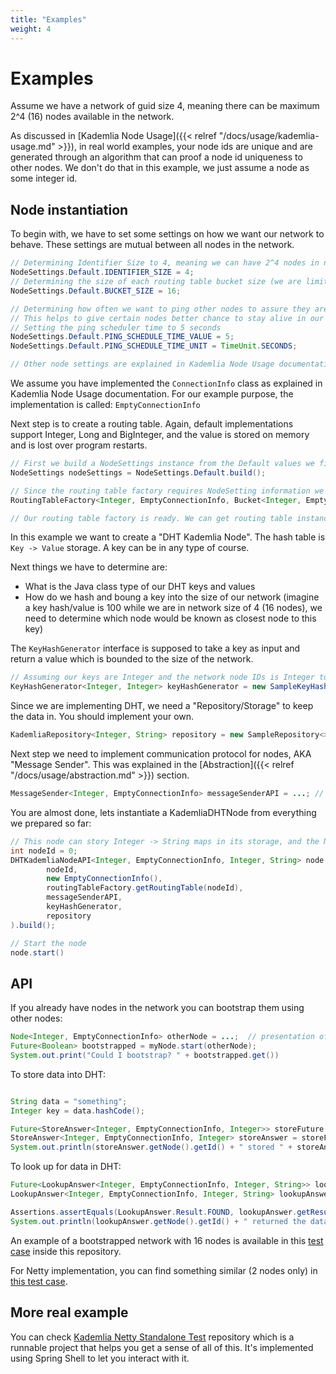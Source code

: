 ```yaml
---
title: "Examples"
weight: 4
---
```


# Examples

Assume we have a network of guid size 4, meaning there can be maximum 2^4 (16) nodes available in the network.

As discussed in [Kademlia Node Usage]({{< relref "/docs/usage/kademlia-usage.md" >}}), in real world examples, your node ids are unique and are generated through an algorithm that can proof a node id uniqueness to other nodes.
We don't do that in this example, we just assume a node as some integer id.

## Node instantiation

To begin with, we have to set some settings on how we want our network to behave. These settings are mutual between all nodes in the network.


```java
// Determining Identifier Size to 4, meaning we can have 2^4 nodes in network
NodeSettings.Default.IDENTIFIER_SIZE = 4;
// Determining the size of each routing table bucket size (we are limited to fixed bucket sizes in this implementation of kademlia) 
NodeSettings.Default.BUCKET_SIZE = 16;

// Determining how often we want to ping other nodes to assure they are alive
// This helps to give certain nodes better chance to stay alive in our routing table
// Setting the ping scheduler time to 5 seconds
NodeSettings.Default.PING_SCHEDULE_TIME_VALUE = 5;
NodeSettings.Default.PING_SCHEDULE_TIME_UNIT = TimeUnit.SECONDS;

// Other node settings are explained in Kademlia Node Usage documentation
```

We assume you have implemented the `ConnectionInfo` class as explained in Kademlia Node Usage documentation.
For our example purpose, the implementation is called: `EmptyConnectionInfo`

Next step is to create a routing table. Again, default implementations support Integer, Long and BigInteger, and the value is stored on memory and is lost over program restarts.

```java
// First we build a NodeSettings instance from the Default values we filled earlier 
NodeSettings nodeSettings = NodeSettings.Default.build();

// Since the routing table factory requires NodeSetting information we pass it to the factory
RoutingTableFactory<Integer, EmptyConnectionInfo, Bucket<Integer, EmptyConnectionInfo>> routingTableFactory = new DefaultRoutingTableFactory<>(nodeSettings);

// Our routing table factory is ready. We can get routing table instances from this factory further on.
```

In this example we want to create a "DHT Kademlia Node". The hash table is `Key -> Value` storage. A key can be in any type of course.

Next things we have to determine are:

- What is the Java class type of our DHT keys and values
- How do we hash and boung a key into the size of our network (imagine a key hash/value is 100 while we are in network size of 4 (16 nodes), we need to determine which node would be known as closest node to this key)

The `KeyHashGenerator` interface is supposed to take a key as input and return a value which is bounded to the size of the network.

```java
// Assuming our keys are Integer and the network node IDs is Integer too. We already implemented SampleKeyHashGenerator to cover some of these cases.
KeyHashGenerator<Integer, Integer> keyHashGenerator = new SampleKeyHashGenerator(NodeSettings.Default.IDENTIFIER_SIZE);
```

Since we are implementing DHT, we need a "Repository/Storage" to keep the data in. You should implement your own.

```java
KademliaRepository<Integer, String> repository = new SampleRepository<>();
```

Next step we need to implement communication protocol for nodes, AKA "Message Sender". This was explained in the [Abstraction]({{< relref "/docs/usage/abstraction.md" >}}) section.

```java
MessageSender<Integer, EmptyConnectionInfo> messageSenderAPI = ...; // Your implementation.
```


You are almost done, lets instantiate a KademliaDHTNode from everything we prepared so far:

```java
// This node can story Integer -> String maps in its storage, and the Node IDs are in Integer format. The ID of the node is 0.
int nodeId = 0;
DHTKademliaNodeAPI<Integer, EmptyConnectionInfo, Integer, String> node = new DHTKademliaNodeBuilder<>(
        nodeId,
        new EmptyConnectionInfo(),
        routingTableFactory.getRoutingTable(nodeId),
        messageSenderAPI,
        keyHashGenerator,
        repository
).build();

// Start the node
node.start()
```

## API

If you already have nodes in the network you can bootstrap them using other nodes:

```java
Node<Integer, EmptyConnectionInfo> otherNode = ...;  // presentation of another node in the system
Future<Boolean> bootstrapped = myNode.start(otherNode);
System.out.print("Could I bootstrap? " + bootstrapped.get())
```

To store data into DHT:

```java

String data = "something";
Integer key = data.hashCode();

Future<StoreAnswer<Integer, EmptyConnectionInfo, Integer>> storeFuture = node.store(key, data);
StoreAnswer<Integer, EmptyConnectionInfo, Integer> storeAnswer = storeFuture.get();
System.out.println(storeAnswer.getNode().getId() + " stored " + storeAnswer.getKey());
```

To look up for data in DHT:

```java
Future<LookupAnswer<Integer, EmptyConnectionInfo, Integer, String>> lookupFuture = node.lookup(key);
LookupAnswer<Integer, EmptyConnectionInfo, Integer, String> lookupAnswer = lookupFuture.get();

Assertions.assertEquals(LookupAnswer.Result.FOUND, lookupAnswer.getResult());
System.out.println(lookupAnswer.getNode().getId() + " returned the data");
```

An example of a bootstrapped network with 16 nodes is available in this [test case](https://github.com/ep2p/kademlia-api/blob/main/src/test/java/io/ep2p/kademlia/DHTTest.java) inside this repository.

For Netty implementation, you can find something similar (2 nodes only) in [this test case](https://github.com/ep2p/kademlia-netty/blob/main/src/test/java/io/ep2p/kademlia/netty/DHTTest.java).


## More real example

You can check [Kademlia Netty Standalone Test](https://github.com/ep2p/kademlia-netty-standalone-test) repository which is a runnable project that helps you get a sense of all of this.
It's implemented using Spring Shell to let you interact with it.


